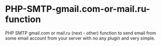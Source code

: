 # PHP-SMTP-gmail.com-or-mail.ru-function
PHP SMTP gmail.com or mail.ru (next - other) function to send email from some email account from your server with no any plugin and very simple. 

